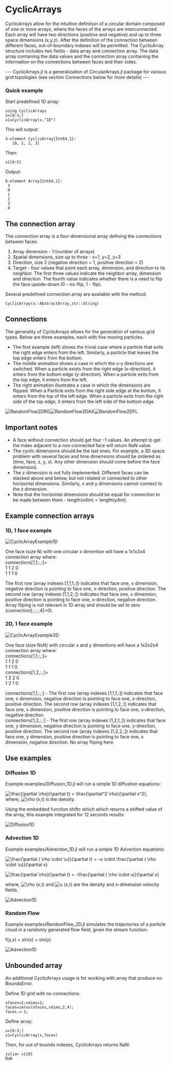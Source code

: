 # CyclicArrays

CyclicArrays allow for the intuitive definition of a circular domain composed of one or more arrays, where the faces of the arrays are interconnected. Each array will have two directions (positive and negative) and up to three space dimensions (x,y,z). After the definition of the connection between different faces, out-of-boundary indexes will be permitted. The CyclicArray structure includes two fields - data array and connection array. The data array containing the data values and the connection array containing the information on the connections between faces and their sides.

--- CyclicArrays.jl is a generalization of CircularArrays.jl package for various grid topologies (see section Connections below for more details) ---

### Quick example

Start predefined 1D array:
```
using CyclicArrays
x=[0:3;]
x1=CyclicArray(x,"1D")
```
This will output:
```
4-element CyclicArray{Int64,1}:
   [0, 1, 2, 3]
```
Then:
```
x1[0:5]
```
Output:
```
6-element Array{Int64,1}:
 3
 0
 1
 2
 3
 0
```


## The connection array

The connection array is a four-dimensional array defining the connections between faces:
1. Array dimension - 1:(number of arrays)
2. Spatial dimensions, size up to three - x=1, y=2, z=3
3. Direction, size 2 (negative direction = 1, positive direction = 2)
4. Target - four values that point each array, dimension, and direction to its neighbor. The first three values indicate the neighbor array, dimension and direction. The fourth value indicates whether there is a need to flip the face upside-down (0 - no-flip, 1 - flip).

Several predefined connection array are available with the method:
```
CyclicArray(x::AbstractArray,str::String)
```

## Connections

The generality of CyclicArrays allows for the generation of various grid types. Below are three examples, each with five moving particles.
* The first example (left) shows the trivial case where a particle that exits the right edge enters from the left. Similarly, a particle that leaves the top edge enters from the bottom.
* The middle animation shows a case in which the x-y directions are switched. When a particle exists from the right edge (x-direction), it enters from the bottom edge (y-direction). When a particle exits from the top edge, it enters from the left.
* The right animation illustrates a case in which the dimensions are flipped. When a Particle exits from the right side edge at the bottom, it enters from the top of the left edge. When a particle exits from the right side of the top edge, it enters from the left side of the bottom edge.



![RandomFlow2DRG](https://raw.githubusercontent.com/udistr/CyclicArrays.jl/master/Images/RandomFlow2DRG.gif)![RandomFlow2DAX](https://raw.githubusercontent.com/udistr/CyclicArrays.jl/master/Images/RandomFlow2DAX.gif)![RandomFlow2DFL](https://raw.githubusercontent.com/udistr/CyclicArrays.jl/master/Images/RandomFlow2DFL.gif)

## Important notes
* A face without connection should get four -1 values. An attempt to get the index adjacent to a non-connected face will return NaN value.
* The cyclic dimensions should be the last ones. For example, a 3D space problem with several faces and time dimensions should be ordered as (time, face, z, y, x). Any other dimension should come before the face dimension).
* The z dimension is not fully implemented. Different faces can be stacked above and below, but not rotated or connected to other horizontal dimensions. Similarly, x and y dimensions cannot connect to the z dimension.
* Note that the horizontal dimensions should be equal for connection to be made between them - length(xdim) = length(ydim).

## Example connection arrays

### 1D, 1 face example
![CyclicArrayExample1D](https://raw.githubusercontent.com/udistr/CyclicArrays.jl/master/docs/images/CyclicArrayExample1D.png)


One face (size N) with one circular x dimention will have a 1x1x2x4 connection array where:  
connections[1,1,:,:]=  
 1  1  2  0  
 1  1  1  0  

 The first row (array indexes [1,1,1,:]) indicates that face one, x dimension, negative direction is pointing to face one, x-direction, positive direction. The second row (array indexes [1,1,2,:]) indicates that face one, x dimension, positive direction is pointing to face one, x-direction, negative direction. Array fliping is not relevant in 1D array and should be set to zero (connection[:,:,:,4]=0).


### 2D, 1 face example

![CyclicArrayExample2D](https://raw.githubusercontent.com/udistr/CyclicArrays.jl//master/docs/images/CyclicArrayExample2D.png)



One face (size NxN) with circular x and y dimentions will have a 1x2x2x4 connection array where:  
connections[1,1,:,:]=  
 1  1  2  0  
 1  1  1  0  
connections[1,2,:,:]=  
 1  2  2  0  
 1  2  1  0  

 connections[1,1,:,:] - The first row (array indexes [1,1,1,:]) indicates that face one, x dimension, negative direction is pointing to face one, x-direction, positive direction. The second row (array indexes [1,1,2,:]) indicates that face one, x dimension, positive direction is pointing to face one, x-direction, negative direction.  
 connections[1,2,:,:] -  The first row (array indexes [1,2,1,:]) indicates that face one, y dimension, negative direction is pointing to face one, y-direction, positive direction. The second row (array indexes [1,2,2,:]) indicates that face one, y dimension, positive direction is pointing to face one, x dimension, negative direction. No array fliping here.




## Use examples

### Diffusion 1D
Example examples/Diffusion_1D.jl will run a simple 1D diffustion equations:

![\frac{\partial \rho}{\partial t} = \frac{\partial^2 \rho}{\partial x^2}](https://render.githubusercontent.com/render/math?math=%5Cfrac%7B%5Cpartial%20%5Crho%7D%7B%5Cpartial%20t%7D%20%3D%20%5Cfrac%7B%5Cpartial%5E2%20%5Crho%7D%7B%5Cpartial%20x%5E2%7D),  
where, ![\rho (x,t)](https://render.githubusercontent.com/render/math?math=%5Crho%20(x%2Ct)) is the density.

Using the embedded function shiftc which which returns a shifted value of the array, this example integrated for 12 seconds results:

![Diffusion1D](https://raw.githubusercontent.com/udistr/CyclicArrays.jl/master/docs/images/Diffusion1D.gif)




### Advection 1D

Example examples/Advection_1D.jl will run a simple 1D Advection equations:

![\frac{\partial ( \rho \cdot \u)}{\partial t} = -u \cdot \frac{\partial ( \rho \cdot \u)}{\partial x}](https://render.githubusercontent.com/render/math?math=%5Cfrac%7B%5Cpartial%20(%20%5Crho%20%5Ccdot%20%5Cu)%7D%7B%5Cpartial%20t%7D%20%3D%20-u%20%5Ccdot%20%5Cfrac%7B%5Cpartial%20(%20%5Crho%20%5Ccdot%20%5Cu)%7D%7B%5Cpartial%20x%7D)  

![\frac{\partial \rho}{\partial t} = -\frac{\partial ( \rho \cdot u)}{\partial x}](https://render.githubusercontent.com/render/math?math=%5Cfrac%7B%5Cpartial%20%5Crho%7D%7B%5Cpartial%20t%7D%20%3D%20-%5Cfrac%7B%5Cpartial%20(%20%5Crho%20%5Ccdot%20u)%7D%7B%5Cpartial%20x%7D)

where, ![\rho (x,t)](https://render.githubusercontent.com/render/math?math=%5Crho%20(x%2Ct)) and ![u (x,t)](https://render.githubusercontent.com/render/math?math=u%20(x%2Ct)) are the density and x-dimension velocity fields.

![Advection1D](https://raw.githubusercontent.com/udistr/CyclicArrays.jl/master/docs/images/Advection1D.gif)



### Random Flow

Example examples/RandomFlow_2D.jl simulates the trajectories of a particle cloud in a randomly generated flow field, given the stream function:

f(y,x) = sin(x) + sin(y)

![Advection1D](https://raw.githubusercontent.com/udistr/CyclicArrays.jl/master/docs/images/RandomFlow_2D.gif)



## Unbounded array

An additional CyclicArrays usage is for working with array that produce no BoundsError. 

Define 1D grid with no connections:
```
nfaces=1;ndims=1;
faces=zeros(nfaces,ndims,2,4);
faces.=-1;
```
Define array:
```
x=[0:3;]
x1=CyclicArray(x,faces)
```
Then, for out of bounds indexes, CyclicArrays returns NaN:
```
julia> x1[0]
NaN
```




